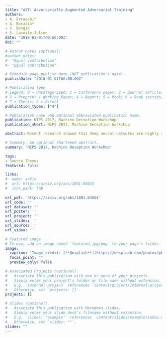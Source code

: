 ```yaml
---
title: "A3T: Adversarially Augmented Adversarial Training"
authors: 
- A. Erraqabi*
- A. Baratin*
- Y. Bengio
- S. Lacoste-Julien
date: "2018-01-01T00:00:00Z"
doi: ""

# Author notes (optional)
#author_notes:
#- "Equal contribution"
#- "Equal contribution"

# Schedule page publish date (NOT publication's date).
publishDate: "2018-01-01T00:00:00Z"

# Publication type.
# Legend: 0 = Uncategorized; 1 = Conference paper; 2 = Journal article;
# 3 = Preprint / Working Paper; 4 = Report; 5 = Book; 6 = Book section;
# 7 = Thesis; 8 = Patent
publication_types: ["4"]

# Publication name and optional abbreviated publication name.
publication: NIPS 2017, Machine Deception Workshop 
publication_short: NIPS 2017, Machine Deception Workshop

abstract: Recent research showed that deep neural networks are highly sensitive to so-called adversarial perturbations, which are tiny perturbations of the input data purposely designed to fool a machine learning classifier. Most classification models, including deep learning models, are highly vulnerable to adversarial attacks. In this work, we investigate a procedure to improve adversarial robustness of deep neural networks through enforcing representation invariance. The idea is to train the classifier jointly with a discriminator attached to one of its hidden layer and trained to filter the adversarial noise. We perform preliminary experiments to test the viability of the approach and to compare it to other standard adversarial training methods.

# Summary. An optional shortened abstract.
summary: 'NIPS 2017, Machine Deception Workshop'

tags:
- Source Themes
featured: false

links:
#- name: arXiv
#  url: https://arxiv.org/abs/1801.04055
#  icon_pack: fab
  
url_pdf: 'https://arxiv.org/abs/1801.04055'
url_code: ''
url_dataset: ''
url_poster: ''
url_project: ''
url_slides: ''
url_source: ''
url_video: ''

# Featured image
# To use, add an image named `featured.jpg/png` to your page's folder. 
image:
  caption: 'Image credit: [**Unsplash**](https://unsplash.com/photos/pLCdAaMFLTE)'
  focal_point: ""
  preview_only: false

# Associated Projects (optional).
#   Associate this publication with one or more of your projects.
#   Simply enter your project's folder or file name without extension.
#   E.g. `internal-project` references `content/project/internal-project/index.md`.
#   Otherwise, set `projects: []`.
projects: []

# Slides (optional).
#   Associate this publication with Markdown slides.
#   Simply enter your slide deck's filename without extension.
#   E.g. `slides: "example"` references `content/slides/example/index.md`.
#   Otherwise, set `slides: ""`.
slides: ""
---
```

